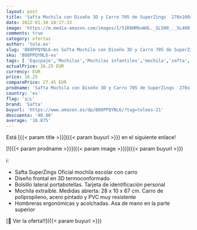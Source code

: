 ```yaml
---
layout: post
title: 'Safta Mochila con Diseño 3D y Carro 705 de SuperZings  270x100x320mm  azul claro  M'
date: 2022-01-30 18:17:33
image: 'https://m.media-amazon.com/images/I/51R8HMbxWdL._SL500_._SL400_.jpg'
comments: true
category: ofertas
author: 'tole.es'
slug: 'B08PPQYNL6-es Safta Mochila con Diseño 3D y Carro 705 de SuperZings...'
sku: 'B08PPQYNL6-es'
tags: [ 'Equipaje','Mochilas','Mochilas infantiles','mochila','safta', ]
actualPrice: 16.25 EUR
currency: EUR
price: 16.25
comparePrice: 27.45 EUR
prodname: 'Safta Mochila con Diseño 3D y Carro 705 de SuperZings  270x100x320mm  azul claro  M'
country: 'es'
flag: '🇪🇸'
brand: 'Safta'
buyurl: 'https://www.amazon.es/dp/B08PPQYNL6/?tag=tolees-21'
descuento: '40.80'
average: '16.875'
---
```


Está [{{< param title >}}]({{< param buyurl >}}) en el siguiente enlace!

[![{{< param prodname >}}]({{< param image >}})]({{< param buyurl >}})

ℹ️:

- Safta SuperZings Oficial mochila escolar con carro
- Diseño frontal en 3D termoconformado
- Bolsillo lateral portabotellas. Tarjeta de identificación personal
- Mochila extraíble. Medidas abierta: 28 x 10 x 67 cm. Carro de polipropileno, acero pintado y PVC muy resistente
- Hombreras ergonómicas y acolchadas. Asa de mano en la parte superior

[🛒 Ver la oferta!!]({{< param buyurl >}})
